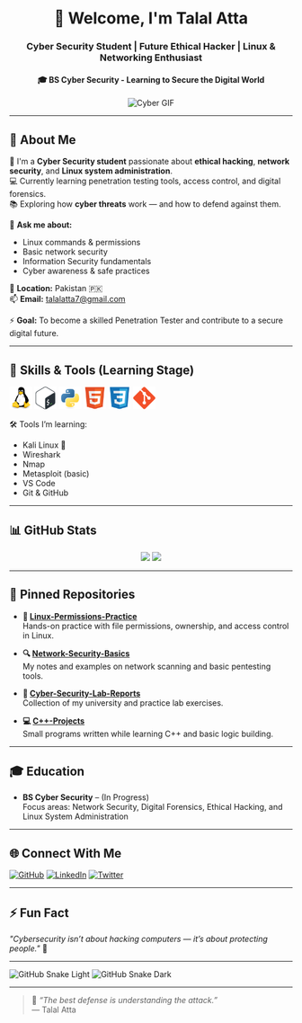 <h1 align="center">👋 Welcome, I'm Talal Atta</h1>
<h3 align="center">Cyber Security Student | Future Ethical Hacker | Linux & Networking Enthusiast</h3>
<h4 align="center">🎓 BS Cyber Security - Learning to Secure the Digital World</h4>

<div align="center">
  <img src="https://media.giphy.com/media/3oEjHWpiVIOGXT5l9m/giphy.gif" width="280" alt="Cyber GIF"/>
</div>

---

## 🚀 About Me

🔐 I'm a **Cyber Security student** passionate about **ethical hacking**, **network security**, and **Linux system administration**.  
💻 Currently learning penetration testing tools, access control, and digital forensics.  
📚 Exploring how **cyber threats** work — and how to defend against them.

💬 **Ask me about:**  
- Linux commands & permissions  
- Basic network security  
- Information Security fundamentals  
- Cyber awareness & safe practices  

📍 **Location:** Pakistan 🇵🇰  
📫 **Email:** talalatta7@gmail.com  

⚡ **Goal:** To become a skilled Penetration Tester and contribute to a secure digital future.

---

## 🧠 Skills & Tools (Learning Stage)

<p align="left">
  <img src="https://raw.githubusercontent.com/devicons/devicon/master/icons/linux/linux-original.svg" width="40" title="Linux"/>
  <img src="https://raw.githubusercontent.com/devicons/devicon/master/icons/bash/bash-original.svg" width="40" title="Bash"/>
  <img src="https://raw.githubusercontent.com/devicons/devicon/master/icons/python/python-original.svg" width="40" title="Python"/>
  <img src="https://raw.githubusercontent.com/devicons/devicon/master/icons/html5/html5-original.svg" width="40" title="HTML5"/>
  <img src="https://raw.githubusercontent.com/devicons/devicon/master/icons/css3/css3-original.svg" width="40" title="CSS3"/>
  <img src="https://raw.githubusercontent.com/devicons/devicon/master/icons/git/git-original.svg" width="40" title="Git"/>
</p>

🛠️ Tools I’m learning:
- Kali Linux 🐉
- Wireshark
- Nmap
- Metasploit (basic)
- VS Code
- Git & GitHub

---

## 📊 GitHub Stats

<p align="center">
  <img height="180em" src="https://github-readme-stats.vercel.app/api?username=Talal-Atta&show_icons=true&theme=tokyonight&count_private=true"/>
  <img height="180em" src="https://github-readme-stats.vercel.app/api/top-langs/?username=Talal-Atta&layout=compact&theme=tokyonight"/>
</p>

---

## 📌 Pinned Repositories

- **🧰 [Linux-Permissions-Practice](https://github.com/Talal-Atta/Linux-Permissions-Practice)**  
  Hands-on practice with file permissions, ownership, and access control in Linux.

- **🔍 [Network-Security-Basics](https://github.com/Talal-Atta/Network-Security-Basics)**  
  My notes and examples on network scanning and basic pentesting tools.

- **📗 [Cyber-Security-Lab-Reports](https://github.com/Talal-Atta/Cyber-Security-Lab-Reports)**  
  Collection of my university and practice lab exercises.

- **💻 [C++-Projects](https://github.com/Talal-Atta/CPP-Projects)**  
  Small programs written while learning C++ and basic logic building.

---

## 🎓 Education

- **BS Cyber Security** – (In Progress)  
  Focus areas: Network Security, Digital Forensics, Ethical Hacking, and Linux System Administration

---

## 🌐 Connect With Me

[![GitHub](https://img.shields.io/badge/GitHub-000?style=flat-square&logo=github&logoColor=white)](https://github.com/Talal-Atta)
[![LinkedIn](https://img.shields.io/badge/LinkedIn-0A66C2?style=flat-square&logo=linkedin&logoColor=white)](https://linkedin.com)
[![Twitter](https://img.shields.io/badge/Twitter-1DA1F2?style=flat-square&logo=twitter&logoColor=white)](https://twitter.com)

---

## ⚡ Fun Fact

_"Cybersecurity isn’t about hacking computers — it’s about protecting people."_ 🔐

---

![GitHub Snake Light](https://github.com/Talal-Atta/Talal-Atta/blob/output/github-contribution-grid-snake.svg#gh-light-mode-only)
![GitHub Snake Dark](https://github.com/Talal-Atta/Talal-Atta/blob/output/github-contribution-grid-snake-dark.svg#gh-dark-mode-only)

---

> 🧩 *“The best defense is understanding the attack.”*  
> — Talal Atta
